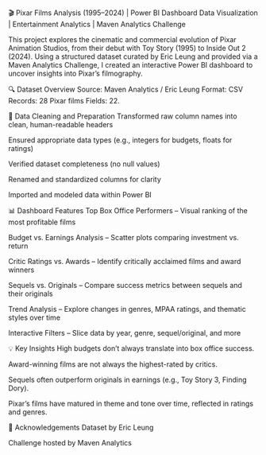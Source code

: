 🎬 Pixar Films Analysis (1995–2024) | Power BI Dashboard
Data Visualization | Entertainment Analytics | Maven Analytics Challenge

This project explores the cinematic and commercial evolution of Pixar Animation Studios, from their debut with Toy Story (1995) to Inside Out 2 (2024). Using a structured dataset curated by Eric Leung and provided via a Maven Analytics Challenge, I created an interactive Power BI dashboard to uncover insights into Pixar’s filmography.


🔍 Dataset Overview
Source: Maven Analytics / Eric Leung
Format: CSV
Records: 28 Pixar films
Fields: 22.

🧹 Data Cleaning and Preparation
Transformed raw column names into clean, human-readable headers

Ensured appropriate data types (e.g., integers for budgets, floats for ratings)

Verified dataset completeness (no null values)

Renamed and standardized columns for clarity

Imported and modeled data within Power BI

📊 Dashboard Features
Top Box Office Performers – Visual ranking of the most profitable films

Budget vs. Earnings Analysis – Scatter plots comparing investment vs. return

Critic Ratings vs. Awards – Identify critically acclaimed films and award winners

Sequels vs. Originals – Compare success metrics between sequels and their originals

Trend Analysis – Explore changes in genres, MPAA ratings, and thematic styles over time

Interactive Filters – Slice data by year, genre, sequel/original, and more

💡 Key Insights
High budgets don’t always translate into box office success.

Award-winning films are not always the highest-rated by critics.

Sequels often outperform originals in earnings (e.g., Toy Story 3, Finding Dory).

Pixar’s films have matured in theme and tone over time, reflected in ratings and genres.

🙌 Acknowledgements
Dataset by Eric Leung

Challenge hosted by Maven Analytics
